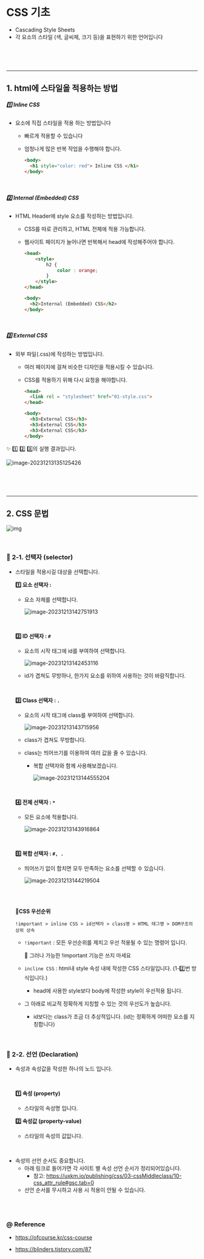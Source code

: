 # CSS 기초

- Cascading Style Sheets
- 각 요소의 스타일 (색, 글씨체, 크기 등)을 표현하기 위한 언어입니다

<br>

<br>

<br>

---

## 1. html에 스타일을 적용하는 방법

##### 1️⃣ Inline CSS

- 요소에 직접 스타일을 적용 하는 방법입니다

  - 빠르게 적용할 수 있습니다

  - 엄청나게 많은 반복 작업을 수행해야 합니다.

    ```html
    <body>
      <h1 style="color: red"> Inline CSS </h1>
    </body>
    ```

    <br>

##### 2️⃣ Internal (Embedded) CSS

- HTML Header에 style 요소를 작성하는 방법입니다.

  - CSS를 따로 관리하고, HTML 전체에 적용 가능합니다.

  - 웹사이트 페이지가 늘어나면 반복해서 head에 작성해주어야 합니다.

    ```html
    <head>
        <style>
            h2 {
                color : orange;
            }
        </style>
    </head>
    
    <body>
      <h2>Internal (Embedded) CSS</h2> 
    </body>
    ```

    <br>

##### 3️⃣ External CSS

- 외부 파일(.css)에 작성하는 방법입니다.

  - 여러 페이지에 걸쳐 비슷한 디자인을 적용시킬 수 있습니다.

  - CSS를 적용하기 위해 다시 요청을 해야합니다.

    ```html
    <head>
      <link rel = "stylesheet" href="01-style.css">  
    </head>
    
    <body>
      <h3>External CSS</h3>
      <h3>External CSS</h3>
      <h3>External CSS</h3>
    </body>
    ```

    

✨ 1️⃣ 2️⃣ 3️⃣의 실행 결과입니다.

![image-20231213135125426](https://raw.githubusercontent.com/wholeheartedness/image_repo/main/img/image-20231213135125426.png)

<br>

<br>

<br>

---



## 2. CSS 문법

![img](https://www.nextree.co.kr/content/images/2021/01/yrkim-140327-selector-04.png)

<br>

### 🔶 **2-1. 선택자 (selector)**

- 스타일을 적용시길 대상을 선택합니다.

  **1️⃣ 요소 선택자 :** ` `

  - 요소 자체를 선택합니다.

    ![image-20231213142751913](https://raw.githubusercontent.com/wholeheartedness/image_repo/main/img/image-20231213142751913.png)

  <br>

  **2️⃣ ID 선택자 : `#`**

  - 요소의 시작 태그에 id를 부여하여 선택합니다.

    ![image-20231213142453116](https://raw.githubusercontent.com/wholeheartedness/image_repo/main/img/image-20231213142453116.png)

  - id가 겹쳐도 무방하나, 한가지 요소를 위하여 사용하는 것이 바람직합니다.

  <br>

  **3️⃣ Class 선택자 : `.`**

  - 요소의 시작 태그에 class를 부여하여 선택합니다.

    ![image-20231213143715956](https://raw.githubusercontent.com/wholeheartedness/image_repo/main/img/image-20231213143715956.png)

  - class가 겹쳐도 무방합니다. 

  - class는 띄어쓰기를 이용하여 여러 값을 줄 수 있습니다. 

    - 복합 선택자와 함께 사용해보겠습니다.

      ![image-20231213144555204](https://raw.githubusercontent.com/wholeheartedness/image_repo/main/img/image-20231213144555204.png)

  <br>

  **4️⃣ 전체 선택자 : `*`**

  - 모든 요소에 적용합니다.

    ![image-20231213143916864](https://raw.githubusercontent.com/wholeheartedness/image_repo/main/img/image-20231213143916864.png)

    <br>

  **5️⃣ 복합 선택자 : `#, .`**

  - 띄어쓰기 없이 합치면 모두 만족하는 요소를 선택할 수 있습니다.

    ![image-20231213144219504](https://raw.githubusercontent.com/wholeheartedness/image_repo/main/img/image-20231213144219504.png)

  <br>

  <br>

  **💠CSS 우선순위**

  ```
  !important > inline CSS > id선택자 > class명 > HTML 태그명 > DOM구조의 상위 상속
  ```

  - `!important` : 모든 우선순위를 제치고 우선 적용될 수 있는 명령어 입니다.

    💩 그러나 가능한 !important 기능은 쓰지 마세요

  - `incline CSS` : html내 style 속성 내에 작성한 CSS 스타일입니다. (1-2️⃣번 방식입니다.)

    - head에 사용한 style보다 body에 작성한 style이 우선적용 됩니다.

  - 그 아래로 비교적 정확하게 지칭할 수 있는 것의 우선도가 높습니다.

    - id보다는 class가 조금 더 추상적입니다.  (id는 정확하게 어떠한 요소를 지칭합니다)

  <br>

  <br>

### **🔶 2-2. 선언 (Declaration)**

- 속성과 속성값을 작성한 하나의 노드 입니다.

  <br>

  **1️⃣ 속성 (property)**

  - 스타일의 속성명 입니다.

  **2️⃣ 속성값 (property-value)**

  - 스타일의 속성의 값잆니다.

<br>

- 속성의 선언 순서도 중요합니다.
  - 아래 링크로 들어가면 각 사이트 별 속성 선언 순서가 정리되어있습니다.
    - 참고: https://uxkm.io/publishing/css/03-cssMiddleclass/10-css_attr_rule#gsc.tab=0
  - 선언 순서를 무시하고 사용 시 적용이 안될 수 있습니다.

<br>

<br>

### @ Reference

- https://ofcourse.kr/css-course

- https://blinders.tistory.com/87
